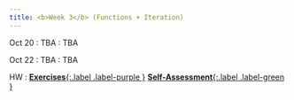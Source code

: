 ```yaml
---
title: <b>Week 3</b> (Functions + Iteration)
---
```


Oct 20
: TBA
  : TBA

Oct 22
: TBA
  : TBA

HW
: [**Exercises**{:.label .label-purple }](#) [**Self-Assessment**{:.label .label-green }](#)